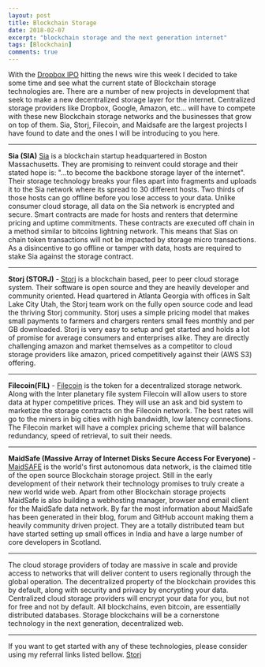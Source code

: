 ```yaml
---
layout: post
title: Blockchain Storage
date: 2018-02-07
excerpt: "blockchain storage and the next generation internet"
tags: [Blockchain]
comments: true
---
```



With the [Dropbox IPO](https://www.reuters.com/article/us-dropbox-ipo/dropbox-files-for-ipo-of-up-to-500-million-idUSKCN1G72NF) hitting the news wire this week I decided to take some time and see what the current state of Blockchain storage technologies are. There are a number of new projects in development that seek to make a new decentralized storage layer for the internet. Centralized storage providers like Dropbox, Google, Amazon, etc… will have to compete with these new Blockchain storage networks and the businesses that grow on top of them.  Sia, Storj, Filecoin, and Maidsafe are the largest projects I have found to date and the ones I will be introducing to you here.
***

**Sia (SIA)** [Sia](https://sia.tech/) is a blockchain startup headquartered in Boston Massachusetts. They are promising to reinvent could storage and their stated hope is: "…to become the backbone storage layer of the internet". Their storage technology breaks your files apart into fragments and uploads it to the Sia network where its spread to 30 different hosts. Two thirds of those hosts can go offline before you lose access to your data. Unlike consumer cloud storage, all data on the Sia network is encrypted and secure. Smart contracts are made for hosts and renters that determine pricing and uptime commitments. These contracts are executed off chain in a method similar to bitcoins lightning network. This means that Sias on chain token transactions will not be impacted by storage micro transactions. As a disincentive to go offline or tamper with data, hosts are required to stake Sia against the storage contract.

***

**Storj (STORJ)** - [Storj](https://storj.io/) is a blockchain based, peer to peer cloud storage system. Their software is open source and they are heavily  developer and community oriented. Head quartered in Atlanta Georgia with offices in Salt Lake City Utah, the Storj team work on the fully open source code and lead the thriving Storj community. Storj uses a simple pricing model that makes small payments to farmers and chargers renters small fees monthly and per GB downloaded. Storj is very easy to setup and get started and holds a lot of promise for average consumers and enterprises alike. They are directly challenging amazon and market themselves as a competitor to cloud storage providers like amazon, priced competitively against their (AWS S3) offering.

<script type="text/javascript" src="https://files.coinmarketcap.com/static/widget/currency.js"></script><div class="coinmarketcap-currency-widget" data-currencyid="1772" data-base="USD" data-secondary="BTC" data-ticker="true" data-rank="true" data-marketcap="true" data-volume="true" data-stats="USD" data-statsticker="false"></div>

***

**Filecoin(FIL)** - [Filecoin](https://filecoin.io/) is the token for a decentralized storage network. Along with the Inter planetary file system Filecoin will allow users to store data at hyper competitive prices. They will use an ask and bid system to marketize the storage contracts on the Filecoin network. The best rates will go to the miners in big cities with high bandwidth, low latency connections. The Filecoin market will have a complex pricing scheme that will balance redundancy, speed of retrieval, to suit their needs.

***

**MaidSafe (Massive Array of Internet Disks Secure Access For Everyone)** - [MaidSAFE](https://maidsafe.net/) is the world's first autonomous data network, is the claimed title of the open source Blockchain storage project.  Still in the early development of their network their technology promises to truly create a new world wide web. Apart from other Blockchain storage projects MaidSafe is also building a webhosting manager, browser and email client for the MaidSafe data network. By far the most information about MaidSafe has been generated in their blog, forum and GitHub account making them a heavily community driven project. They are a totally distributed team but have started setting up small offices in India and have a large number of core developers in Scotland.

***

The cloud storage providers of today are massive in scale and provide access to networks that will deliver content to users regionally through the global operation. The decentralized property of the blockchain provides this by default, along with security and privacy by encrypting your data. Centralized cloud storage providers will encrypt your data for you, but not for free and not by default. All blockchains, even bitcoin, are essentially distributed databases. Storage blockchains will be a cornerstone technology in the next generation, decentralized web.

---


If you want to get started with any of these technologies, please consider using my referral links listed bellow.
[Storj](https://app.storj.io/signup?referralLink=incave-reticellas-635)
